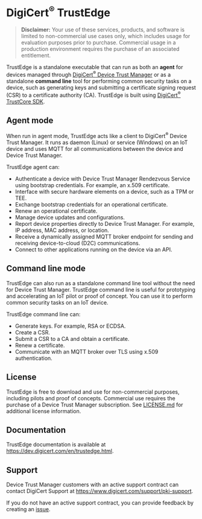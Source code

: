 # DigiCert<sup>®</sup> TrustEdge

> **Disclaimer:** Your use of these services, products, and software is limited to non-commercial use cases only, which includes usage for evaluation purposes prior to purchase. Commercial usage in a production environment requires the purchase of an associated entitlement.

TrustEdge is a standalone executable that can run as both an **agent** for devices managed through [DigiCert<sup>®</sup> Device Trust Manager](https://www.digicert.com/device-trust-manager) or as a standalone **command line** tool for performing common security tasks on a device, such as generating keys and submitting a certificate signing request (CSR) to a certificate authority (CA). TrustEdge is built using [DigiCert<sup>®</sup> TrustCore SDK](https://www.digicert.com/iot/trustcore-sdk).

## Agent mode

When run in agent mode, TrustEdge acts like a client to DigiCert<sup>®</sup> Device Trust Manager. It runs as daemon (Linux) or service (Windows) on an IoT device and uses MQTT for all communications between the device and Device Trust Manager.

TrustEdge agent can:

- Authenticate a device with Device Trust Manager Rendezvous Service using bootstrap credentials. For example, an x.509 certificate.
- Interface with secure hardware elements on a device, such as a TPM or TEE.
- Exchange bootstrap credentials for an operational certificate.
- Renew an operational certificate.
- Manage device updates and configurations.
- Report device properties directly to Device Trust Manager. For example, IP address, MAC address, or location.
- Receive a dynamically assigned MQTT broker endpoint for sending and receiving device-to-cloud (D2C) communications.
- Connect to other applications running on the device via an API.

## Command line mode

TrustEdge can also run as a standalone command line tool without the need for Device Trust Manager. TrustEdge command line is useful for prototyping and accelerating an IoT pilot or proof of concept. You can use it to perform common security tasks on an IoT device.

TrustEdge command line can:

- Generate keys. For example, RSA or ECDSA.
- Create a CSR.
- Submit a CSR to a CA and obtain a certificate.
- Renew a certificate.
- Communicate with an MQTT broker over TLS using x.509 authentication.

## License

TrustEdge is free to download and use for non-commercial purposes, including pilots and proof of concepts. Commercial use requires the purchase of a Device Trust Manager subscription. See [LICENSE.md](LICENSE.md)</a> for additional license information.

## Documentation

TrustEdge documentation is available at https://dev.digicert.com/en/trustedge.html.

## Support

Device Trust Manager customers with an active support contract can contact DigiCert Support at https://www.digicert.com/support/pki-support.

If you do not have an active support contract, you can provide feedback by creating an [issue](https://github.com/digicert/trustedge/issues).